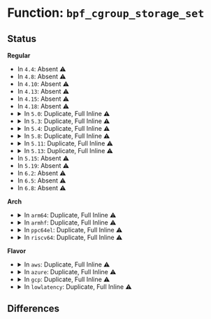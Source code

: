 # Function: <code>bpf_cgroup_storage_set</code>

## Status
<b>Regular</b>
<ul>
<li>
In <code>4.4</code>: Absent ⚠️
</li>
<li>
In <code>4.8</code>: Absent ⚠️
</li>
<li>
In <code>4.10</code>: Absent ⚠️
</li>
<li>
In <code>4.13</code>: Absent ⚠️
</li>
<li>
In <code>4.15</code>: Absent ⚠️
</li>
<li>
In <code>4.18</code>: Absent ⚠️
</li>
<li>
<details>
<summary>In <code>5.0</code>: Duplicate, Full Inline ⚠️</summary>

**Collision:** Static Duplication

**Inline:** Full

**Transformation:** False

**Instances:**

```
In kernel/trace/bpf_trace.c (ffffffff811b3841)
Location: include/linux/bpf-cgroup.h:121
Inline: True
```
```
In kernel/bpf/cgroup.c (ffffffff811e143e)
Location: include/linux/bpf-cgroup.h:121
Inline: True
Inline callers:
  - kernel/bpf/cgroup.c:__cgroup_bpf_check_dev_permission
  - kernel/bpf/cgroup.c:__cgroup_bpf_run_filter_sock_ops
  - kernel/bpf/cgroup.c:__cgroup_bpf_run_filter_sock_addr
  - kernel/bpf/cgroup.c:__cgroup_bpf_run_filter_sk
  - kernel/bpf/cgroup.c:__cgroup_bpf_run_filter_skb
```
```
In net/bpf/test_run.c (0)
Location: include/linux/bpf-cgroup.h:121
Inline: True
Inline callers:
  - net/bpf/test_run.c:bpf_test_run
```
</details>
</li>
<li>
<details>
<summary>In <code>5.3</code>: Duplicate, Full Inline ⚠️</summary>

**Collision:** Static Duplication

**Inline:** Full

**Transformation:** False

**Instances:**

```
In kernel/trace/bpf_trace.c (ffffffff811c2594)
Location: include/linux/bpf-cgroup.h:144
Inline: True
```
```
In kernel/bpf/cgroup.c (ffffffff811f8322)
Location: include/linux/bpf-cgroup.h:144
Inline: True
Inline callers:
  - kernel/bpf/cgroup.c:__cgroup_bpf_run_filter_getsockopt
  - kernel/bpf/cgroup.c:__cgroup_bpf_run_filter_setsockopt
  - kernel/bpf/cgroup.c:__cgroup_bpf_run_filter_sysctl
  - kernel/bpf/cgroup.c:__cgroup_bpf_check_dev_permission
  - kernel/bpf/cgroup.c:__cgroup_bpf_run_filter_sock_ops
  - kernel/bpf/cgroup.c:__cgroup_bpf_run_filter_sock_addr
  - kernel/bpf/cgroup.c:__cgroup_bpf_run_filter_sk
  - kernel/bpf/cgroup.c:__cgroup_bpf_run_filter_skb
  - kernel/bpf/cgroup.c:__cgroup_bpf_run_filter_skb
```
```
In net/bpf/test_run.c (0)
Location: include/linux/bpf-cgroup.h:144
Inline: True
Inline callers:
  - net/bpf/test_run.c:bpf_test_run
```
</details>
</li>
<li>
<details>
<summary>In <code>5.4</code>: Duplicate, Full Inline ⚠️</summary>

**Collision:** Static Duplication

**Inline:** Full

**Transformation:** False

**Instances:**

```
In kernel/trace/bpf_trace.c (ffffffff811cdd04)
Location: include/linux/bpf-cgroup.h:144
Inline: True
```
```
In kernel/bpf/cgroup.c (ffffffff81205002)
Location: include/linux/bpf-cgroup.h:144
Inline: True
Inline callers:
  - kernel/bpf/cgroup.c:__cgroup_bpf_run_filter_getsockopt
  - kernel/bpf/cgroup.c:__cgroup_bpf_run_filter_setsockopt
  - kernel/bpf/cgroup.c:__cgroup_bpf_run_filter_sysctl
  - kernel/bpf/cgroup.c:__cgroup_bpf_check_dev_permission
  - kernel/bpf/cgroup.c:__cgroup_bpf_run_filter_sock_ops
  - kernel/bpf/cgroup.c:__cgroup_bpf_run_filter_sock_addr
  - kernel/bpf/cgroup.c:__cgroup_bpf_run_filter_sk
  - kernel/bpf/cgroup.c:__cgroup_bpf_run_filter_skb
  - kernel/bpf/cgroup.c:__cgroup_bpf_run_filter_skb
```
```
In net/bpf/test_run.c (0)
Location: include/linux/bpf-cgroup.h:144
Inline: True
Inline callers:
  - net/bpf/test_run.c:bpf_test_run
```
</details>
</li>
<li>
<details>
<summary>In <code>5.8</code>: Duplicate, Full Inline ⚠️</summary>

**Collision:** Static Duplication

**Inline:** Full

**Transformation:** False

**Instances:**

```
In kernel/trace/bpf_trace.c (ffffffff811ea414)
Location: include/linux/bpf-cgroup.h:155
Inline: True
Inline callers:
  - kernel/trace/bpf_trace.c:trace_call_bpf
```
```
In kernel/bpf/cgroup.c (ffffffff8122ec7b)
Location: include/linux/bpf-cgroup.h:155
Inline: True
Inline callers:
  - kernel/bpf/cgroup.c:__cgroup_bpf_run_filter_getsockopt
  - kernel/bpf/cgroup.c:__cgroup_bpf_run_filter_setsockopt
  - kernel/bpf/cgroup.c:__cgroup_bpf_run_filter_sysctl
  - kernel/bpf/cgroup.c:__cgroup_bpf_check_dev_permission
  - kernel/bpf/cgroup.c:__cgroup_bpf_run_filter_sock_ops
  - kernel/bpf/cgroup.c:__cgroup_bpf_run_filter_sock_addr
  - kernel/bpf/cgroup.c:__cgroup_bpf_run_filter_sk
  - kernel/bpf/cgroup.c:__cgroup_bpf_run_filter_skb
  - kernel/bpf/cgroup.c:__cgroup_bpf_run_filter_skb
```
```
In net/bpf/test_run.c (0)
Location: include/linux/bpf-cgroup.h:155
Inline: True
Inline callers:
  - net/bpf/test_run.c:bpf_test_run
```
</details>
</li>
<li>
<details>
<summary>In <code>5.11</code>: Duplicate, Full Inline ⚠️</summary>

**Collision:** Static Duplication

**Inline:** Full

**Transformation:** False

**Instances:**

```
In kernel/bpf/cgroup.c (ffffffff8123722f)
Location: include/linux/bpf-cgroup.h:159
Inline: True
Inline callers:
  - kernel/bpf/cgroup.c:__cgroup_bpf_run_filter_getsockopt
  - kernel/bpf/cgroup.c:__cgroup_bpf_run_filter_setsockopt
  - kernel/bpf/cgroup.c:__cgroup_bpf_run_filter_sysctl
  - kernel/bpf/cgroup.c:__cgroup_bpf_check_dev_permission
  - kernel/bpf/cgroup.c:__cgroup_bpf_run_filter_sock_ops
  - kernel/bpf/cgroup.c:__cgroup_bpf_run_filter_sock_addr
  - kernel/bpf/cgroup.c:__cgroup_bpf_run_filter_sk
  - kernel/bpf/cgroup.c:__cgroup_bpf_run_filter_skb
  - kernel/bpf/cgroup.c:__cgroup_bpf_run_filter_skb
```
```
In net/bpf/test_run.c (0)
Location: include/linux/bpf-cgroup.h:159
Inline: True
Inline callers:
  - net/bpf/test_run.c:bpf_test_run
```
</details>
</li>
<li>
<details>
<summary>In <code>5.13</code>: Duplicate, Full Inline ⚠️</summary>

**Collision:** Static Duplication

**Inline:** Full

**Transformation:** False

**Instances:**

```
In kernel/bpf/cgroup.c (ffffffff8123b9f8)
Location: include/linux/bpf-cgroup.h:175
Inline: True
Inline callers:
  - kernel/bpf/cgroup.c:__cgroup_bpf_run_filter_getsockopt_kern
  - kernel/bpf/cgroup.c:__cgroup_bpf_run_filter_getsockopt
  - kernel/bpf/cgroup.c:__cgroup_bpf_run_filter_setsockopt
  - kernel/bpf/cgroup.c:__cgroup_bpf_run_filter_sysctl
  - kernel/bpf/cgroup.c:__cgroup_bpf_check_dev_permission
  - kernel/bpf/cgroup.c:__cgroup_bpf_run_filter_sock_ops
  - kernel/bpf/cgroup.c:__cgroup_bpf_run_filter_sock_addr
  - kernel/bpf/cgroup.c:__cgroup_bpf_run_filter_sk
  - kernel/bpf/cgroup.c:__cgroup_bpf_run_filter_skb
  - kernel/bpf/cgroup.c:__cgroup_bpf_run_filter_skb
```
```
In net/bpf/test_run.c (ffffffff81a70d06)
Location: include/linux/bpf-cgroup.h:175
Inline: True
Inline callers:
  - net/bpf/test_run.c:bpf_test_run
```
</details>
</li>
<li>
In <code>5.15</code>: Absent ⚠️
</li>
<li>
In <code>5.19</code>: Absent ⚠️
</li>
<li>
In <code>6.2</code>: Absent ⚠️
</li>
<li>
In <code>6.5</code>: Absent ⚠️
</li>
<li>
In <code>6.8</code>: Absent ⚠️
</li>
</ul>
<b>Arch</b>
<ul>
<li>
<details>
<summary>In <code>arm64</code>: Duplicate, Full Inline ⚠️</summary>

**Collision:** Static Duplication

**Inline:** Full

**Transformation:** False

**Instances:**

```
In kernel/trace/bpf_trace.c (ffff80001024d590)
Location: include/linux/bpf-cgroup.h:144
Inline: True
```
```
In kernel/bpf/cgroup.c (ffff80001028e588)
Location: include/linux/bpf-cgroup.h:144
Inline: True
Inline callers:
  - kernel/bpf/cgroup.c:__cgroup_bpf_run_filter_getsockopt
  - kernel/bpf/cgroup.c:__cgroup_bpf_run_filter_setsockopt
  - kernel/bpf/cgroup.c:__cgroup_bpf_run_filter_sysctl
  - kernel/bpf/cgroup.c:__cgroup_bpf_check_dev_permission
  - kernel/bpf/cgroup.c:__cgroup_bpf_run_filter_sock_ops
  - kernel/bpf/cgroup.c:__cgroup_bpf_run_filter_sock_addr
  - kernel/bpf/cgroup.c:__cgroup_bpf_run_filter_sk
  - kernel/bpf/cgroup.c:__cgroup_bpf_run_filter_skb
  - kernel/bpf/cgroup.c:__cgroup_bpf_run_filter_skb
```
```
In net/bpf/test_run.c (0)
Location: include/linux/bpf-cgroup.h:144
Inline: True
Inline callers:
  - net/bpf/test_run.c:bpf_test_run
```
</details>
</li>
<li>
<details>
<summary>In <code>armhf</code>: Duplicate, Full Inline ⚠️</summary>

**Collision:** Static Duplication

**Inline:** Full

**Transformation:** False

**Instances:**

```
In kernel/trace/bpf_trace.c (c0480954)
Location: include/linux/bpf-cgroup.h:144
Inline: True
```
```
In kernel/bpf/cgroup.c (c04bd4fc)
Location: include/linux/bpf-cgroup.h:144
Inline: True
Inline callers:
  - kernel/bpf/cgroup.c:__cgroup_bpf_run_filter_getsockopt
  - kernel/bpf/cgroup.c:__cgroup_bpf_run_filter_setsockopt
  - kernel/bpf/cgroup.c:__cgroup_bpf_run_filter_sysctl
  - kernel/bpf/cgroup.c:__cgroup_bpf_check_dev_permission
  - kernel/bpf/cgroup.c:__cgroup_bpf_run_filter_sock_ops
  - kernel/bpf/cgroup.c:__cgroup_bpf_run_filter_sock_addr
  - kernel/bpf/cgroup.c:__cgroup_bpf_run_filter_sk
  - kernel/bpf/cgroup.c:__cgroup_bpf_run_filter_skb
  - kernel/bpf/cgroup.c:__cgroup_bpf_run_filter_skb
```
```
In net/bpf/test_run.c (0)
Location: include/linux/bpf-cgroup.h:144
Inline: True
Inline callers:
  - net/bpf/test_run.c:bpf_test_run
```
</details>
</li>
<li>
<details>
<summary>In <code>ppc64el</code>: Duplicate, Full Inline ⚠️</summary>

**Collision:** Static Duplication

**Inline:** Full

**Transformation:** False

**Instances:**

```
In kernel/trace/bpf_trace.c (c0000000002e99a0)
Location: include/linux/bpf-cgroup.h:144
Inline: True
```
```
In kernel/bpf/cgroup.c (c000000000339f40)
Location: include/linux/bpf-cgroup.h:144
Inline: True
Inline callers:
  - kernel/bpf/cgroup.c:__cgroup_bpf_run_filter_getsockopt
  - kernel/bpf/cgroup.c:__cgroup_bpf_run_filter_setsockopt
  - kernel/bpf/cgroup.c:__cgroup_bpf_run_filter_sysctl
  - kernel/bpf/cgroup.c:__cgroup_bpf_check_dev_permission
  - kernel/bpf/cgroup.c:__cgroup_bpf_run_filter_sock_ops
  - kernel/bpf/cgroup.c:__cgroup_bpf_run_filter_sock_addr
  - kernel/bpf/cgroup.c:__cgroup_bpf_run_filter_sk
  - kernel/bpf/cgroup.c:__cgroup_bpf_run_filter_skb
  - kernel/bpf/cgroup.c:__cgroup_bpf_run_filter_skb
```
```
In net/bpf/test_run.c (0)
Location: include/linux/bpf-cgroup.h:144
Inline: True
Inline callers:
  - net/bpf/test_run.c:bpf_test_run
```
</details>
</li>
<li>
<details>
<summary>In <code>riscv64</code>: Duplicate, Full Inline ⚠️</summary>

**Collision:** Static Duplication

**Inline:** Full

**Transformation:** False

**Instances:**

```
In kernel/bpf/cgroup.c (ffffffe0001c1668)
Location: include/linux/bpf-cgroup.h:144
Inline: True
Inline callers:
  - kernel/bpf/cgroup.c:__cgroup_bpf_run_filter_getsockopt
  - kernel/bpf/cgroup.c:__cgroup_bpf_run_filter_setsockopt
  - kernel/bpf/cgroup.c:__cgroup_bpf_run_filter_sysctl
  - kernel/bpf/cgroup.c:__cgroup_bpf_check_dev_permission
  - kernel/bpf/cgroup.c:__cgroup_bpf_run_filter_sock_ops
  - kernel/bpf/cgroup.c:__cgroup_bpf_run_filter_sock_addr
  - kernel/bpf/cgroup.c:__cgroup_bpf_run_filter_sk
  - kernel/bpf/cgroup.c:__cgroup_bpf_run_filter_skb
  - kernel/bpf/cgroup.c:__cgroup_bpf_run_filter_skb
```
```
In net/bpf/test_run.c (ffffffe0007bd82a)
Location: include/linux/bpf-cgroup.h:144
Inline: True
Inline callers:
  - net/bpf/test_run.c:bpf_test_run
```
</details>
</li>
</ul>
<b>Flavor</b>
<ul>
<li>
<details>
<summary>In <code>aws</code>: Duplicate, Full Inline ⚠️</summary>

**Collision:** Static Duplication

**Inline:** Full

**Transformation:** False

**Instances:**

```
In kernel/trace/bpf_trace.c (ffffffff811c6324)
Location: include/linux/bpf-cgroup.h:144
Inline: True
```
```
In kernel/bpf/cgroup.c (ffffffff811fd622)
Location: include/linux/bpf-cgroup.h:144
Inline: True
Inline callers:
  - kernel/bpf/cgroup.c:__cgroup_bpf_run_filter_getsockopt
  - kernel/bpf/cgroup.c:__cgroup_bpf_run_filter_setsockopt
  - kernel/bpf/cgroup.c:__cgroup_bpf_run_filter_sysctl
  - kernel/bpf/cgroup.c:__cgroup_bpf_check_dev_permission
  - kernel/bpf/cgroup.c:__cgroup_bpf_run_filter_sock_ops
  - kernel/bpf/cgroup.c:__cgroup_bpf_run_filter_sock_addr
  - kernel/bpf/cgroup.c:__cgroup_bpf_run_filter_sk
  - kernel/bpf/cgroup.c:__cgroup_bpf_run_filter_skb
  - kernel/bpf/cgroup.c:__cgroup_bpf_run_filter_skb
```
```
In net/bpf/test_run.c (0)
Location: include/linux/bpf-cgroup.h:144
Inline: True
Inline callers:
  - net/bpf/test_run.c:bpf_test_run
```
</details>
</li>
<li>
<details>
<summary>In <code>azure</code>: Duplicate, Full Inline ⚠️</summary>

**Collision:** Static Duplication

**Inline:** Full

**Transformation:** False

**Instances:**

```
In kernel/trace/bpf_trace.c (ffffffff811b9104)
Location: include/linux/bpf-cgroup.h:144
Inline: True
```
```
In kernel/bpf/cgroup.c (ffffffff811f0372)
Location: include/linux/bpf-cgroup.h:144
Inline: True
Inline callers:
  - kernel/bpf/cgroup.c:__cgroup_bpf_run_filter_getsockopt
  - kernel/bpf/cgroup.c:__cgroup_bpf_run_filter_setsockopt
  - kernel/bpf/cgroup.c:__cgroup_bpf_run_filter_sysctl
  - kernel/bpf/cgroup.c:__cgroup_bpf_check_dev_permission
  - kernel/bpf/cgroup.c:__cgroup_bpf_run_filter_sock_ops
  - kernel/bpf/cgroup.c:__cgroup_bpf_run_filter_sock_addr
  - kernel/bpf/cgroup.c:__cgroup_bpf_run_filter_sk
  - kernel/bpf/cgroup.c:__cgroup_bpf_run_filter_skb
  - kernel/bpf/cgroup.c:__cgroup_bpf_run_filter_skb
```
```
In net/bpf/test_run.c (0)
Location: include/linux/bpf-cgroup.h:144
Inline: True
Inline callers:
  - net/bpf/test_run.c:bpf_test_run
```
</details>
</li>
<li>
<details>
<summary>In <code>gcp</code>: Duplicate, Full Inline ⚠️</summary>

**Collision:** Static Duplication

**Inline:** Full

**Transformation:** False

**Instances:**

```
In kernel/trace/bpf_trace.c (ffffffff811c40f4)
Location: include/linux/bpf-cgroup.h:144
Inline: True
```
```
In kernel/bpf/cgroup.c (ffffffff811fb3f2)
Location: include/linux/bpf-cgroup.h:144
Inline: True
Inline callers:
  - kernel/bpf/cgroup.c:__cgroup_bpf_run_filter_getsockopt
  - kernel/bpf/cgroup.c:__cgroup_bpf_run_filter_setsockopt
  - kernel/bpf/cgroup.c:__cgroup_bpf_run_filter_sysctl
  - kernel/bpf/cgroup.c:__cgroup_bpf_check_dev_permission
  - kernel/bpf/cgroup.c:__cgroup_bpf_run_filter_sock_ops
  - kernel/bpf/cgroup.c:__cgroup_bpf_run_filter_sock_addr
  - kernel/bpf/cgroup.c:__cgroup_bpf_run_filter_sk
  - kernel/bpf/cgroup.c:__cgroup_bpf_run_filter_skb
  - kernel/bpf/cgroup.c:__cgroup_bpf_run_filter_skb
```
```
In net/bpf/test_run.c (0)
Location: include/linux/bpf-cgroup.h:144
Inline: True
Inline callers:
  - net/bpf/test_run.c:bpf_test_run
```
</details>
</li>
<li>
<details>
<summary>In <code>lowlatency</code>: Duplicate, Full Inline ⚠️</summary>

**Collision:** Static Duplication

**Inline:** Full

**Transformation:** False

**Instances:**

```
In kernel/trace/bpf_trace.c (ffffffff811d19ee)
Location: include/linux/bpf-cgroup.h:144
Inline: True
```
```
In kernel/bpf/cgroup.c (ffffffff81209f7b)
Location: include/linux/bpf-cgroup.h:144
Inline: True
Inline callers:
  - kernel/bpf/cgroup.c:__cgroup_bpf_run_filter_getsockopt
  - kernel/bpf/cgroup.c:__cgroup_bpf_run_filter_setsockopt
  - kernel/bpf/cgroup.c:__cgroup_bpf_run_filter_sysctl
  - kernel/bpf/cgroup.c:__cgroup_bpf_check_dev_permission
  - kernel/bpf/cgroup.c:__cgroup_bpf_run_filter_sock_ops
  - kernel/bpf/cgroup.c:__cgroup_bpf_run_filter_sock_addr
  - kernel/bpf/cgroup.c:__cgroup_bpf_run_filter_sk
  - kernel/bpf/cgroup.c:__cgroup_bpf_run_filter_skb
  - kernel/bpf/cgroup.c:__cgroup_bpf_run_filter_skb
```
```
In net/bpf/test_run.c (0)
Location: include/linux/bpf-cgroup.h:144
Inline: True
Inline callers:
  - net/bpf/test_run.c:bpf_test_run
```
</details>
</li>
</ul>

## Differences
